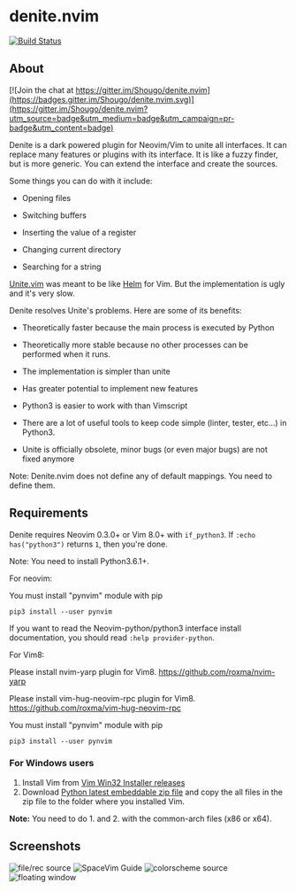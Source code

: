 denite.nvim
===========

[![Build Status](https://travis-ci.org/Shougo/denite.nvim.svg?branch=master)](https://travis-ci.org/Shougo/denite.nvim)


## About

[![Join the chat at https://gitter.im/Shougo/denite.nvim](https://badges.gitter.im/Shougo/denite.nvim.svg)](https://gitter.im/Shougo/denite.nvim?utm_source=badge&utm_medium=badge&utm_campaign=pr-badge&utm_content=badge)

Denite is a dark powered plugin for Neovim/Vim to unite all interfaces.
It can replace many features or plugins with its interface.
It is like a fuzzy finder, but is more generic.
You can extend the interface and create the sources.

Some things you can do with it include:

* Opening files

* Switching buffers

* Inserting the value of a register

* Changing current directory

* Searching for a string

[Unite.vim](https://github.com/Shougo/unite.vim) was meant to be like [Helm](https://github.com/emacs-helm/helm) for Vim.
But the implementation is ugly and it's very slow.

Denite resolves Unite's problems. Here are some of its benefits:

* Theoretically faster because the main process is executed by Python

* Theoretically more stable because no other processes can be performed when
it runs.

* The implementation is simpler than unite

* Has greater potential to implement new features

* Python3 is easier to work with than Vimscript

* There are a lot of useful tools to keep code simple (linter, tester, etc...)
in Python3.

* Unite is officially obsolete, minor bugs (or even major bugs) are
not fixed anymore

Note: Denite.nvim does not define any of default mappings.  You need to define
them.


## Requirements

Denite requires Neovim 0.3.0+ or Vim 8.0+ with `if_python3`.
If `:echo has("python3")` returns `1`, then you're done.

Note: You need to install Python3.6.1+.

For neovim:

You must install "pynvim" module with pip

    pip3 install --user pynvim

If you want to read the Neovim-python/python3 interface install documentation,
you should read `:help provider-python`.

For Vim8:

Please install nvim-yarp plugin for Vim8.
https://github.com/roxma/nvim-yarp

Please install vim-hug-neovim-rpc plugin for Vim8.
https://github.com/roxma/vim-hug-neovim-rpc

You must install "pynvim" module with pip

    pip3 install --user pynvim


### For Windows users

1. Install Vim from [Vim Win32 Installer
   releases](https://github.com/vim/vim-win32-installer/releases)
2. Download [Python latest embeddable zip
   file](https://www.python.org/downloads/windows/) and copy the all files in
   the zip file to the folder where you installed Vim.

**Note:** You need to do 1. and 2. with the common-arch files (x86 or x64).


## Screenshots

![file/rec source](https://user-images.githubusercontent.com/13142418/34324674-b8ddd5b8-e840-11e7-9b77-d94e1b084bda.gif)
![SpaceVim Guide](https://user-images.githubusercontent.com/13142418/34324752-e5a89900-e842-11e7-9f87-6d8789ba3871.gif)
![colorscheme source](https://user-images.githubusercontent.com/13142418/34324786-f4dd39a2-e843-11e7-97ef-7a48ee04d27b.gif)
![floating window](https://user-images.githubusercontent.com/1239245/54329573-8b047380-4655-11e9-8b9a-ab4a91f4768f.gif)
